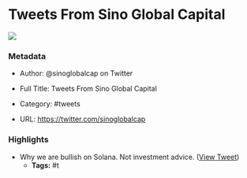 # Tweets From Sino Global Capital

![](https://pbs.twimg.com/profile_images/1429447158655164579/gTQCgV8K.jpg)

### Metadata

- Author: @sinoglobalcap on Twitter
- Full Title: Tweets From Sino Global Capital
- Category: #tweets


- URL: https://twitter.com/sinoglobalcap

### Highlights

- Why we are bullish on Solana.
  Not investment advice. ([View Tweet](https://twitter.com/sinoglobalcap/status/1373662671057383424))
    - **Tags:** #t
